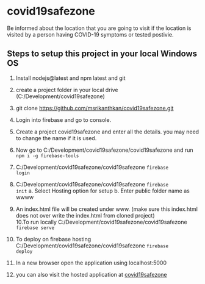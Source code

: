 # covid19safezone
Be informed about the location that you are going to visit if the location is visited by a person having COVID-19 symptoms or tested postivie.

## Steps to setup this project in your local Windows OS

1. Install nodejs@latest and npm latest and git
2. create a project folder in your local drive (C:/Development/covid19safezone)
3. git clone https://github.com/msrikanthkan/covid19safezone.git
4. Login into firebase and go to console.
5. Create a project covid19safezone and enter all the details.  you may need to change the name if it is used.
6. Now go to C:/Development/covid19safezone/covid19safezone and run <code>npm i -g firebase-tools</code> 
7. C:/Development/covid19safezone/covid19safezone <code>firebase login</code>
8. C:/Development/covid19safezone/covid19safezone <code>firebase init</code>
    a. Select Hosting option for setup
    b. Enter public folder name as wwww
9. An index.html file will be created under www. (make sure this index.html does not over write the index.html from cloned project)  
10.To run locally C:/Development/covid19safezone/covid19safezone <code>firebase serve</code>
11. To deploy on firebase hosting C:/Development/covid19safezone/covid19safezone <code>firebase deploy</code>

12. In a new browser open the application using localhost:5000
13. you can also visit the hosted application at <a href="https://covid19safezone.web.app">covid19safezone</a>
